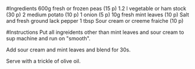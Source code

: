 #Ingredients
600g fresh or frozen peas (15 p)
1.2 l vegetable or ham stock (30 p)
2 medium potato (10 p)
1 onion (5 p)
10g fresh mint leaves (10 p)
Salt and fresh ground lack pepper
1 tbsp Sour cream or creeme fraiche (10 p)

#Instructions
Put all ingreidents other than mint leaves and sour cream to sup machine and run on "smooth".

Add sour cream and mint leaves and blend for 30s.

Serve with a trickle of olive oil.
